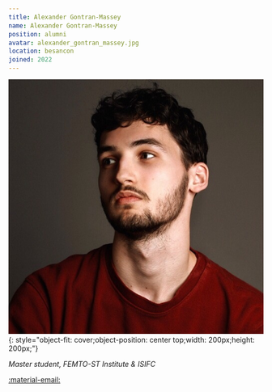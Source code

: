```yaml
---
title: Alexander Gontran-Massey 
name: Alexander Gontran-Massey
position: alumni
avatar: alexander_gontran_massey.jpg
location: besancon
joined: 2022
---
```


![img](../images/people/alexander_gontran_massey.jpg){: style="object-fit: cover;object-position: center top;width: 200px;height: 200px;"}

_Master student, FEMTO-ST Institute & ISIFC_<br>

<a href="mailto:alexander99@orange.fr">:material-email:</a>&nbsp;&nbsp;&nbsp;&nbsp;


<!-- ### Bio 

My undergrad was at Dartmouth College, where I mostly did Computer Science and Engineering, but sparked an interest in the connection between AI and neuroscience. This led me in 2014 to a PhD program in Computer Science at the University of Rochester, where I quickly discovered that making "brain inspired AI" means first understanding "brains." I transferred to the Brain and Cognitive Science department in 2015, where I did my main PhD work on Bayesian Inference in low-level visual perception, graduating in fall 2020. 

### Research Interests

Everyone keeps talking about optimal Bayesian brains (myself included). What does this really mean? How far can this metaphor take us? When, why, and how do optimal agents use probability to reason about the world? And, finally, what can all of this really tell us about the brain? 

-->